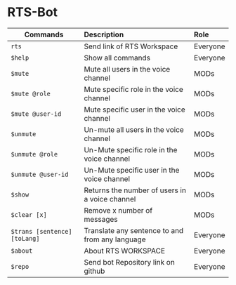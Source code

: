 # RTS-Bot
| Commands                     |                   Description                   |     Role |
| ---------------------------- | :---------------------------------------------- | :------- |
| `rts`                        |           Send link of RTS Workspace            | Everyone |
| `$help`                      |                Show all commands                | Everyone |
| `$mute`                      |       Mute all users in the voice channel       |     MODs |
| `$mute @role`                |     Mute specific role in the voice channel     |     MODs |
| `$mute @user-id`             |     Mute specific user in the voice channel     |     MODs |
| `$unmute`                    |     Un-mute all users in the voice channel      |     MODs |
| `$unmute @role`              |   Un-Mute specific role in the voice channel    |     MODs |
| `$unmute @user-id`           |   Un-Mute specific user in the voice channel    |     MODs |
| `$show`                      | Returns the number of users in a voice channel  |     MODs |
| `$clear [x]`                 |           Remove x number of messages           |     MODs |
| `$trans [sentence] [toLang]` | Translate any sentence to and from any language | Everyone |
| `$about`                     |               About RTS WORKSPACE               | Everyone |
| `$repo`                      |       Send bot Repository link on github        | Everyone |



